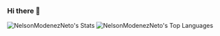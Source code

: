 ### Hi there 👋
![NelsonModenezNeto's Stats](https://github-readme-stats.vercel.app/api?username=NelsonModenezNeto&theme=react&show_icons=true&hide_border=false&count_private=true) ![NelsonModenezNeto's Top Languages](https://github-readme-stats.vercel.app/api/top-langs/?username=NelsonModenezNeto&theme=react&show_icons=true&hide_border=false&layout=compact)

<!--
**NelsonModenezNeto/NelsonModenezNeto** is a ✨ _special_ ✨ repository because its `README.md` (this file) appears on your GitHub profile.

Here are some ideas to get you started:

- 🔭 I’m currently working on ...
- 🌱 I’m currently learning ...
- 👯 I’m looking to collaborate on ...
- 🤔 I’m looking for help with ...
- 💬 Ask me about ...
- 📫 How to reach me: ...
- 😄 Pronouns: ...
- ⚡ Fun fact: ...
-->
